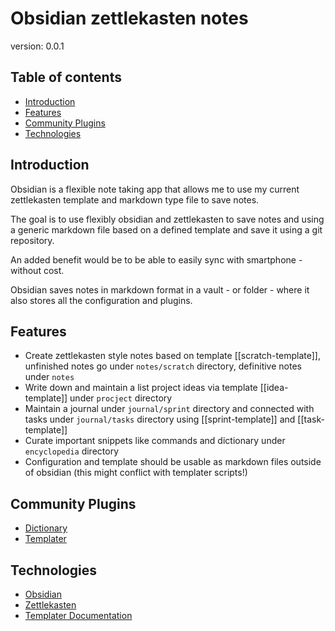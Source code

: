 # Obsidian zettlekasten notes

version: 0.0.1

## Table of contents

* [Introduction](#introduction)
* [Features](#features)
* [Community Plugins](#community-plugins)
* [Technologies](#technologies)

## Introduction

Obsidian is a flexible note taking app that allows me to use my current zettlekasten template and markdown type file to save notes.

The goal is to use flexibly obsidian and zettlekasten to save notes and using a generic markdown file based on a defined template and save it using a git repository.

An added benefit would be to be able to easily sync with smartphone - without cost.

Obsidian saves notes in markdown format in a vault - or folder - where it also stores all the configuration and plugins.
## Features

* Create zettlekasten style notes based on template [[scratch-template]], unfinished notes go under `notes/scratch` directory, definitive notes under `notes`
* Write down and maintain a list project ideas via template [[idea-template]] under `procject` directory
* Maintain a journal under `journal/sprint` directory and connected with tasks under `journal/tasks` directory using [[sprint-template]] and [[task-template]]
* Curate important snippets like commands and dictionary under `encyclopedia` directory
* Configuration and template should be usable as markdown files outside of obsidian (this might conflict with templater scripts!)

## Community Plugins

* [Dictionary](https://github.com/phibr0/obsidian-dictionary)
* [Templater](https://github.com/SilentVoid13/Templater)

## Technologies

* [Obsidian](https://obsidian.md/)
* [Zettlekasten](https://zenkit.com/en/blog/a-beginners-guide-to-the-zettelkasten-method/)
* [Templater Documentation](https://silentvoid13.github.io/Templater/)
